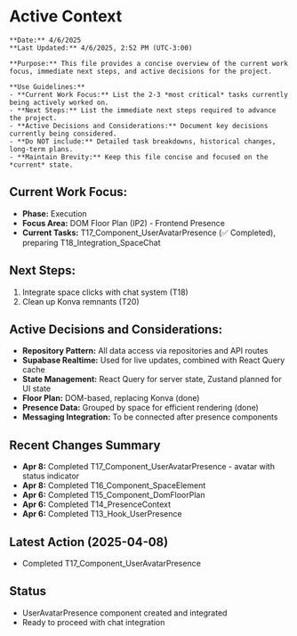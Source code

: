 # Active Context
```guidance
**Date:** 4/6/2025
**Last Updated:** 4/6/2025, 2:52 PM (UTC-3:00)

**Purpose:** This file provides a concise overview of the current work focus, immediate next steps, and active decisions for the project.

**Use Guidelines:**
- **Current Work Focus:** List the 2-3 *most critical* tasks currently being actively worked on.
- **Next Steps:** List the immediate next steps required to advance the project.
- **Active Decisions and Considerations:** Document key decisions currently being considered.
- **Do NOT include:** Detailed task breakdowns, historical changes, long-term plans.
- **Maintain Brevity:** Keep this file concise and focused on the *current* state.
```

## Current Work Focus:
- **Phase:** Execution
- **Focus Area:** DOM Floor Plan (IP2) - Frontend Presence
- **Current Tasks:** T17_Component_UserAvatarPresence (✅ Completed), preparing T18_Integration_SpaceChat

## Next Steps:
1. Integrate space clicks with chat system (T18)
2. Clean up Konva remnants (T20)

## Active Decisions and Considerations:
- **Repository Pattern:** All data access via repositories and API routes
- **Supabase Realtime:** Used for live updates, combined with React Query cache
- **State Management:** React Query for server state, Zustand planned for UI state
- **Floor Plan:** DOM-based, replacing Konva (done)
- **Presence Data:** Grouped by space for efficient rendering (done)
- **Messaging Integration:** To be connected after presence components

## Recent Changes Summary
- **Apr 8:** Completed T17_Component_UserAvatarPresence - avatar with status indicator
- **Apr 8:** Completed T16_Component_SpaceElement
- **Apr 6:** Completed T15_Component_DomFloorPlan
- **Apr 6:** Completed T14_PresenceContext
- **Apr 6:** Completed T13_Hook_UserPresence

## Latest Action (2025-04-08)
- Completed T17_Component_UserAvatarPresence

## Status
- UserAvatarPresence component created and integrated
- Ready to proceed with chat integration
